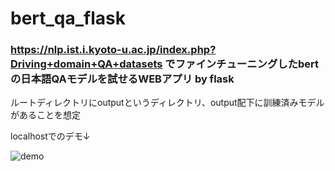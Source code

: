 # bert_qa_flask

### https://nlp.ist.i.kyoto-u.ac.jp/index.php?Driving+domain+QA+datasets でファインチューニングしたbertの日本語QAモデルを試せるWEBアプリ by flask

ルートディレクトリにoutputというディレクトリ、output配下に訓練済みモデルがあることを想定

localhostでのデモ↓


![demo](https://raw.github.com/wiki/AkiraKawabata/bert_qa_flask/images/bert_qa_demo_updated.gif)
